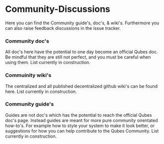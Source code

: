 # Community-Discussions
Here you can find the Community guide's, doc's, & wiki's. Furthermore you can also raise feedback discussions in the issue tracker.

### Community doc's
All doc's here have the potential to one day become an official Qubes doc. Be mindful that they are still not perfect, and you must be careful when using them.
List currently in construction.

### Commuinity wiki's
The centralized and all published decentralized github wiki's can be found here. 
List currently in construction.

### Community guide's
Guides are not doc's which has the potential to reach the official Qubes doc's page. Instead guides are meant for more pure community oirentated how-to's. For example how to style your system to make it look better, or suggestions for how you can help contribute to the Qubes Community. 
List currently in construction.
